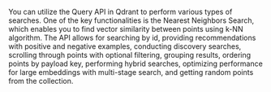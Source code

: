 You can utilize the Query API in Qdrant to perform various types of searches. One of the key functionalities is the Nearest Neighbors Search, which enables you to find vector similarity between points using k-NN algorithm. The API allows for searching by id, providing recommendations with positive and negative examples, conducting discovery searches, scrolling through points with optional filtering, grouping results, ordering points by payload key, performing hybrid searches, optimizing performance for large embeddings with multi-stage search, and getting random points from the collection.